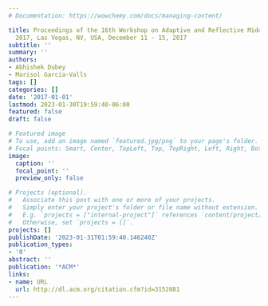 ```yaml
---
# Documentation: https://wowchemy.com/docs/managing-content/

title: Proceedings of the 16th Workshop on Adaptive and Reflective Middleware, ARM@Middleware
  2017, Las Vegas, NV, USA, December 11 - 15, 2017
subtitle: ''
summary: ''
authors:
- Abhishek Dubey
- Marisol García-Valls
tags: []
categories: []
date: '2017-01-01'
lastmod: 2023-01-30T19:59:40-06:00
featured: false
draft: false

# Featured image
# To use, add an image named `featured.jpg/png` to your page's folder.
# Focal points: Smart, Center, TopLeft, Top, TopRight, Left, Right, BottomLeft, Bottom, BottomRight.
image:
  caption: ''
  focal_point: ''
  preview_only: false

# Projects (optional).
#   Associate this post with one or more of your projects.
#   Simply enter your project's folder or file name without extension.
#   E.g. `projects = ["internal-project"]` references `content/project/deep-learning/index.md`.
#   Otherwise, set `projects = []`.
projects: []
publishDate: '2023-01-31T01:59:40.146240Z'
publication_types:
- '0'
abstract: ''
publication: '*ACM*'
links:
- name: URL
  url: http://dl.acm.org/citation.cfm?id=3152881
---
```

